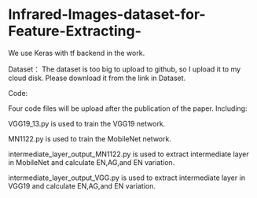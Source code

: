 # Infrared-Images-dataset-for-Feature-Extracting-
We use Keras with tf backend in the work.


Dataset：
The dataset is too big to upload to github, so I upload it to my cloud disk. Please download it from the link in Dataset.

Code:

Four code files will be upload after the publication of the paper.
Including:

VGG19_13.py is used to train the VGG19 network.

MN1122.py is used to train the MobileNet network.

intermediate_layer_output_MN1122.py is used to extract intermediate layer in MobileNet and calculate EN,AG,and EN variation.

intermediate_layer_output_VGG.py is used to extract intermediate layer in VGG19 and calculate EN,AG,and EN variation.



